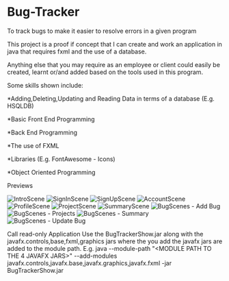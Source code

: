# Bug-Tracker
To track bugs to make it easier to resolve errors in a given program

This project is a proof if concept that I can create and work an application in java that requires fxml and the use of a database.

Anything else that you may require as an employee or client could easily be created, learnt or/and added based on the tools used in this program.

Some skills shown include:

*Adding,Deleting,Updating and Reading Data in terms of a database (E.g. HSQLDB)

*Basic Front End Programming

*Back End Programming

*The use of FXML 

*Libraries (E.g. FontAwesome - Icons)

*Object Oriented Programming


Previews

![IntroScene](https://user-images.githubusercontent.com/66020481/193452696-6d2fda9e-e720-469b-9351-22699f26e623.PNG)
![SignInScene](https://user-images.githubusercontent.com/66020481/193452709-56645467-5010-4a66-a7e8-618959fd015a.PNG)
![SignUpScene](https://user-images.githubusercontent.com/66020481/193452710-e3f3ad49-f6fb-4277-bc6d-ccc4e9fae7b3.PNG)
![AccountScene](https://user-images.githubusercontent.com/66020481/193452700-dfa1f60c-1d4a-473b-b953-1ed7e8e6642b.PNG)
![ProfileScene](https://user-images.githubusercontent.com/66020481/193452707-fa136c62-6eeb-4020-8474-6a4ccd4d0e72.PNG)
![ProjectScene](https://user-images.githubusercontent.com/66020481/193452708-11c424b6-1c5c-4611-9b1e-a2151832bd96.PNG)
![SummaryScene](https://user-images.githubusercontent.com/66020481/193452711-11c6436d-71a3-4592-84d7-002a205ed0a5.PNG)
![BugScenes - Add Bug](https://user-images.githubusercontent.com/66020481/193452701-41eb4bbb-0d2e-47b3-ba63-b64d740e8ac7.PNG)
![BugScenes - Projects](https://user-images.githubusercontent.com/66020481/193452703-29b69f56-6e21-4a5a-af57-c579e291a875.PNG)
![BugScenes - Summary](https://user-images.githubusercontent.com/66020481/193452705-0bff5e1c-6fc0-47d0-a2f3-4301116b1392.PNG)
![BugScenes - Update Bug](https://user-images.githubusercontent.com/66020481/193452706-2caae92c-55de-4bdc-a0e0-87c57a9e475b.PNG)

Call read-only Application
Use the BugTrackerShow.jar along with the javafx.controls,base,fxml,graphics jars where the you add the javafx jars are added to the module path.
E.g. java --module-path "<MODULE PATH TO THE 4 JAVAFX JARS>" --add-modules javafx.controls,javafx.base,javafx.graphics,javafx.fxml -jar BugTrackerShow.jar
